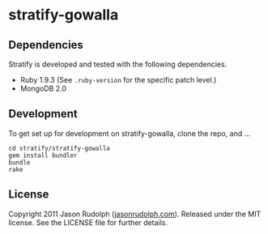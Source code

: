# stratify-gowalla

## Dependencies

Stratify is developed and tested with the following dependencies.

* Ruby 1.9.3 (See `.ruby-version` for the specific patch level.)
* MongoDB 2.0

## Development

To get set up for development on stratify-gowalla, clone the repo, and ...

    cd stratify/stratify-gowalla
    gem install bundler
    bundle
    rake

## License

Copyright 2011 Jason Rudolph ([jasonrudolph.com](http://jasonrudolph.com)). Released under the MIT license. See the LICENSE file for further details.
